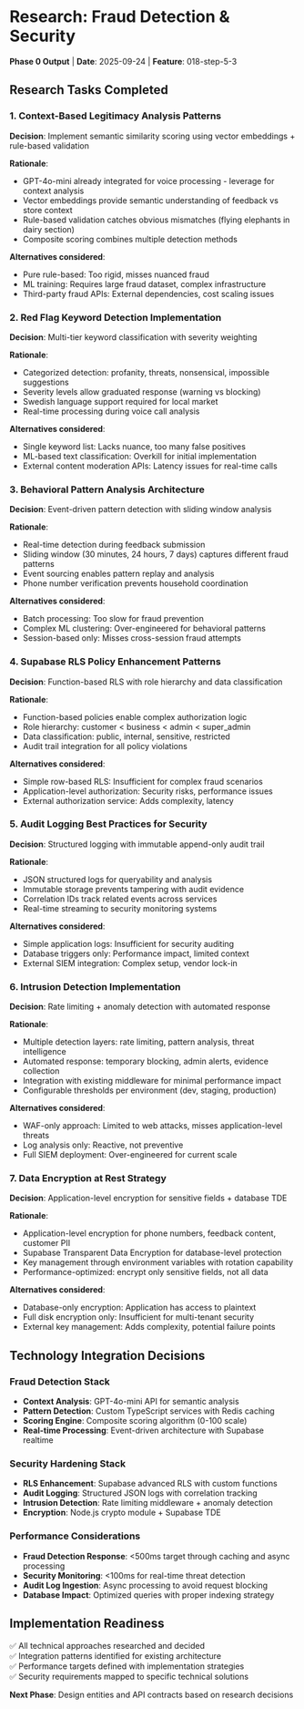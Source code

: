 # Research: Fraud Detection & Security

**Phase 0 Output** | **Date**: 2025-09-24 | **Feature**: 018-step-5-3

## Research Tasks Completed

### 1. Context-Based Legitimacy Analysis Patterns

**Decision**: Implement semantic similarity scoring using vector embeddings +
rule-based validation

**Rationale**:

- GPT-4o-mini already integrated for voice processing - leverage for context
  analysis
- Vector embeddings provide semantic understanding of feedback vs store context
- Rule-based validation catches obvious mismatches (flying elephants in dairy
  section)
- Composite scoring combines multiple detection methods

**Alternatives considered**:

- Pure rule-based: Too rigid, misses nuanced fraud
- ML training: Requires large fraud dataset, complex infrastructure
- Third-party fraud APIs: External dependencies, cost scaling issues

### 2. Red Flag Keyword Detection Implementation

**Decision**: Multi-tier keyword classification with severity weighting

**Rationale**:

- Categorized detection: profanity, threats, nonsensical, impossible suggestions
- Severity levels allow graduated response (warning vs blocking)
- Swedish language support required for local market
- Real-time processing during voice call analysis

**Alternatives considered**:

- Single keyword list: Lacks nuance, too many false positives
- ML-based text classification: Overkill for initial implementation
- External content moderation APIs: Latency issues for real-time calls

### 3. Behavioral Pattern Analysis Architecture

**Decision**: Event-driven pattern detection with sliding window analysis

**Rationale**:

- Real-time detection during feedback submission
- Sliding window (30 minutes, 24 hours, 7 days) captures different fraud
  patterns
- Event sourcing enables pattern replay and analysis
- Phone number verification prevents household coordination

**Alternatives considered**:

- Batch processing: Too slow for fraud prevention
- Complex ML clustering: Over-engineered for behavioral patterns
- Session-based only: Misses cross-session fraud attempts

### 4. Supabase RLS Policy Enhancement Patterns

**Decision**: Function-based RLS with role hierarchy and data classification

**Rationale**:

- Function-based policies enable complex authorization logic
- Role hierarchy: customer < business < admin < super_admin
- Data classification: public, internal, sensitive, restricted
- Audit trail integration for all policy violations

**Alternatives considered**:

- Simple row-based RLS: Insufficient for complex fraud scenarios
- Application-level authorization: Security risks, performance issues
- External authorization service: Adds complexity, latency

### 5. Audit Logging Best Practices for Security

**Decision**: Structured logging with immutable append-only audit trail

**Rationale**:

- JSON structured logs for queryability and analysis
- Immutable storage prevents tampering with audit evidence
- Correlation IDs track related events across services
- Real-time streaming to security monitoring systems

**Alternatives considered**:

- Simple application logs: Insufficient for security auditing
- Database triggers only: Performance impact, limited context
- External SIEM integration: Complex setup, vendor lock-in

### 6. Intrusion Detection Implementation

**Decision**: Rate limiting + anomaly detection with automated response

**Rationale**:

- Multiple detection layers: rate limiting, pattern analysis, threat
  intelligence
- Automated response: temporary blocking, admin alerts, evidence collection
- Integration with existing middleware for minimal performance impact
- Configurable thresholds per environment (dev, staging, production)

**Alternatives considered**:

- WAF-only approach: Limited to web attacks, misses application-level threats
- Log analysis only: Reactive, not preventive
- Full SIEM deployment: Over-engineered for current scale

### 7. Data Encryption at Rest Strategy

**Decision**: Application-level encryption for sensitive fields + database TDE

**Rationale**:

- Application-level encryption for phone numbers, feedback content, customer PII
- Supabase Transparent Data Encryption for database-level protection
- Key management through environment variables with rotation capability
- Performance-optimized: encrypt only sensitive fields, not all data

**Alternatives considered**:

- Database-only encryption: Application has access to plaintext
- Full disk encryption only: Insufficient for multi-tenant security
- External key management: Adds complexity, potential failure points

## Technology Integration Decisions

### Fraud Detection Stack

- **Context Analysis**: GPT-4o-mini API for semantic analysis
- **Pattern Detection**: Custom TypeScript services with Redis caching
- **Scoring Engine**: Composite scoring algorithm (0-100 scale)
- **Real-time Processing**: Event-driven architecture with Supabase realtime

### Security Hardening Stack

- **RLS Enhancement**: Supabase advanced RLS with custom functions
- **Audit Logging**: Structured JSON logs with correlation tracking
- **Intrusion Detection**: Rate limiting middleware + anomaly detection
- **Encryption**: Node.js crypto module + Supabase TDE

### Performance Considerations

- **Fraud Detection Response**: <500ms target through caching and async
  processing
- **Security Monitoring**: <100ms for real-time threat detection
- **Audit Log Ingestion**: Async processing to avoid request blocking
- **Database Impact**: Optimized queries with proper indexing strategy

## Implementation Readiness

✅ All technical approaches researched and decided  
✅ Integration patterns identified for existing architecture  
✅ Performance targets defined with implementation strategies  
✅ Security requirements mapped to specific technical solutions

**Next Phase**: Design entities and API contracts based on research decisions
